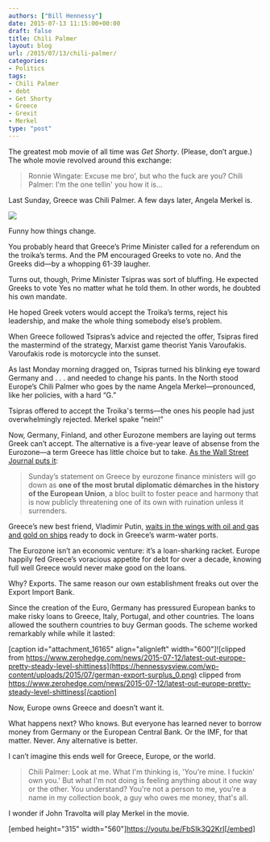 ```yaml
---
authors: ["Bill Hennessy"]
date: 2015-07-13 11:15:00+00:00
draft: false
title: Chili Palmer
layout: blog
url: /2015/07/13/chili-palmer/
categories:
- Politics
tags:
- Chili Palmer
- debt
- Get Shorty
- Greece
- Grexit
- Merkel
type: "post"
---
```


The greatest mob movie of all time was _Get Shorty_. (Please, don’t argue.) The whole movie revolved around this exchange:



> Ronnie Wingate: Excuse me bro', but who the fuck are you?
Chili Palmer: I'm the one tellin' you how it is...



Last Sunday, Greece was Chili Palmer. A few days later, Angela Merkel is.

[![](https://stlouisteaparty.com/wp-content/uploads/2015/07/1436749169_thumb.jpeg)
](https://stlouisteaparty.com/wp-content/uploads/2015/07/1436749169_full.jpeg)



Funny how things change.

You probably heard that Greece’s Prime Minister called for a referendum on the troika’s terms. And the PM encouraged Greeks to vote no. And the Greeks did—by a whopping 61-39 laugher.

Turns out, though, Prime Minister Tsipras was sort of bluffing. He expected Greeks to vote Yes no matter what he told them. In other words, he doubted his own mandate.

He hoped Greek voters would accept the Troika’s terms, reject his leadership, and make the whole thing somebody else’s problem.

When Greece followed Tsipras’s advice and rejected the offer, Tsipras fired the mastermind of the strategy, Marxist game theorist Yanis Varoufakis. Varoufakis rode is motorcycle into the sunset.

As last Monday morning dragged on, Tsipras turned his blinking eye toward Germany and . . . and needed to change his pants. In the North stood Europe’s Chili Palmer who goes by the name Angela Merkel—pronounced, like her policies, with a hard “G.”

Tsipras offered to accept the Troika's terms—the ones his people had just overwhelmingly rejected. Merkel spake “nein!”

Now, Germany, Finland, and other Eurozone members are laying out terms Greek can’t accept. The alternative is a five-year leave of absense from the Eurozone—a term Greece has little choice but to take. [As the Wall Street Journal puts it](https://www.wsj.com/articles/greek-debt-crisis-europe-pushes-athens-to-brink-with-bailout-ultimatum-1436745387):



> Sunday’s statement on Greece by eurozone finance ministers will go down as **one of the most brutal diplomatic démarches in the history of the European Union**, a bloc built to foster peace and harmony that is now publicly threatening one of its own with ruination unless it surrenders.



Greece’s new best friend, Vladimir Putin, [waits in the wings with oil and gas and gold on ships](https://money.cnn.com/2015/07/12/news/economy/russia-oil-gas-greece/) ready to dock in Greece’s warm-water ports.

The Eurozone isn’t an economic venture: it’s a loan-sharking racket. Europe happily fed Greece’s voracious appetite for debt for over a decade, knowing full well Greece would never make good on the loans.

Why? Exports. The same reason our own establishment freaks out over the Export Import Bank.

Since the creation of the Euro, Germany has pressured European banks to make risky loans to Greece, Italy, Portugal, and other countries. The loans allowed the southern countries to buy German goods. The scheme worked remarkably while while it lasted:

[caption id="attachment_16165" align="alignleft" width="600"]![clipped from https://www.zerohedge.com/news/2015-07-12/latest-out-europe-pretty-steady-level-shittiness](https://hennessysview.com/wp-content/uploads/2015/07/german-export-surplus_0.png)
clipped from https://www.zerohedge.com/news/2015-07-12/latest-out-europe-pretty-steady-level-shittiness[/caption]

Now, Europe owns Greece and doesn’t want it.

What happens next? Who knows. But everyone has learned never to borrow money from Germany or the European Central Bank. Or the IMF, for that matter. Never. Any alternative is better.

I can’t imagine this ends well for Greece, Europe, or the world.



> Chili Palmer: Look at me. What I'm thinking is, 'You're mine. I fuckin' own you.' But what I'm not doing is feeling anything about it one way or the other. You understand? You're not a person to me, you're a name in my collection book, a guy who owes me money, that's all.



I wonder if John Travolta will play Merkel in the movie.





[embed height="315" width="560"]https://youtu.be/FbSIk3Q2KrI[/embed]


